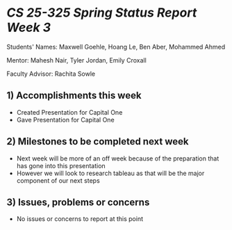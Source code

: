 # *CS 25-325 Spring Status Report Week 3*

Students' Names: Maxwell Goehle, Hoang Le, Ben Aber, Mohammed Ahmed

Mentor: Mahesh Nair, Tyler Jordan, Emily Croxall

Faculty Advisor: Rachita Sowle

 ## 1) Accomplishments this week ##
   - Created Presentation for Capital One
   - Gave Presentation for Capital One
## 2) Milestones to be completed next week ##
   - Next week will be more of an off week because of the preparation that has gone into this presentation
   - However we will look to research tableau as that will be the major component of our next steps
## 3) Issues, problems or concerns ## 
   - No issues or concerns to report at this point

